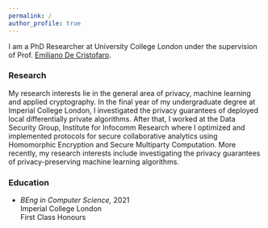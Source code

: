 ```yaml
---
permalink: /
author_profile: true
---
```


I am a PhD Researcher at University College London under the supervision of Prof. [Emiliano De Cristofaro](https://emilianodc.com/).

### Research
My research interests lie in the general area of privacy, machine learning and applied cryptography. In the final year of my undergraduate degree at Imperial College London, I investigated the privacy guarantees of deployed local differentially private algorithms. After that, I worked at the Data Security Group, Institute for Infocomm Research where I optimized and implemented protocols for secure collaborative analytics using Homomorphic Encryption and Secure Multiparty Computation. More recently, my research interests include investigating the privacy guarantees of privacy-preserving machine learning algorithms.

### Education
- *BEng in Computer Science,* 2021  
  Imperial College London  
  First Class Honours